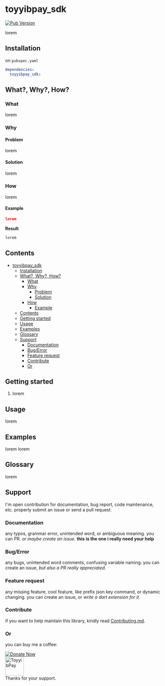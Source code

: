 # toyyibpay_sdk 
[![Pub Version](https://img.shields.io/pub/v/toyyibpay_sdk?color=%2335d9ba&style=flat-square)](https://pub.dev/packages/toyyibpay_sdk)

lorem

## Installation

on `pubspec.yaml`

```yaml
dependencies:
  toyyibpay_sdk: 

```

## What?, Why?, How?
### What
lorem
### Why
#### Problem
lorem

#### Solution
lorem

### How
lorem

#### Example
```json
lorem
```
**Result**
```dart
lorem
```

## Contents
- [toyyibpay_sdk](#toyyibpay_sdk)
  - [Installation](#installation)
  - [What?, Why?, How?](#what-why-how)
    - [What](#what)
    - [Why](#why)
      - [Problem](#problem)
      - [Solution](#solution)
    - [How](#how)
      - [Example](#example)
  - [Contents](#contents)
  - [Getting started](#getting-started)
  - [Usage](#usage)
  - [Examples](#examples)
  - [Glossary](#glossary)
  - [Support](#support)
    - [Documentation](#documentation)
    - [Bug/Error](#bugerror)
    - [Feature request](#feature-request)
    - [Contribute](#contribute)
    - [Or](#or)



## Getting started

1. lorem

## Usage

lorem

## Examples

lorem
lorem

## Glossary

lorem

## Support
I'm open contribution for documentation, bug report, code maintenance, etc. properly submit an issue or send a pull request.

### Documentation
any typos, grammar error, unintended word, or ambiguous meaning. you can PR. *or maybe create an issue*. **this is the one i really need your help**

### Bug/Error
any bugs, unintended word comments, confusing variable naming. you can create an issue, *but also a PR really appreciated*.

### Feature request
any missing feature, cool feature, like prefix json key command, or dynamic changing. you can create an issue, or *write a dart extension for it*.

### Contribute
if you want to help maintain this library, kindly read [Contributing.md](CONTRIBUTING.md).

### Or
you can buy me a coffee:

[![Donate Now](https://www.paypalobjects.com/en_US/i/btn/btn_donateCC_LG.gif)](https://www.paypal.com/cgi-bin/webscr?cmd=_s-xclick&hosted_button_id=UNME938XE8XJC&source=url)<br>
[<img src='https://www.iklanlah.com/images/toyyibpay-widget-sm-p.png' alt='ToyyibPay' height='60'/>](https://toyyibpay.com/fadhilx-open-source)<br>
Thanks for your support.
